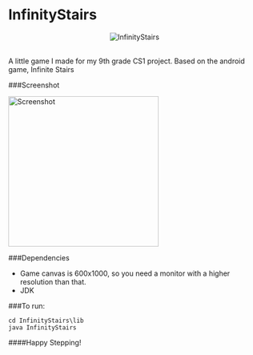# InfinityStairs

<p align="center">
<img src="http://i.imgur.com/2S2q6oM.png" alt="InfinityStairs" />
</p>
</br>
 A little game I made for my 9th grade CS1 project. Based on the android game, Infinite Stairs

###Screenshot

<img src="http://i.imgur.com/QLfJig2.png" alt="Screenshot" style="width: 300px;"/>
</br>

###Dependencies

* Game canvas is 600x1000, so you need a monitor with a higher resolution than that.
* JDK

###To run:

```
cd InfinityStairs\lib
java InfinityStairs
```
####Happy Stepping!